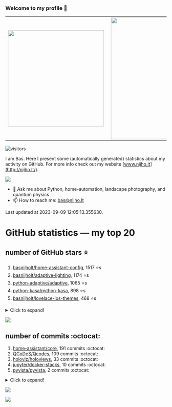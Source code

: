 ### Welcome to my profile 👋

<center>
  <table>
    <tr>
        <td><img width="300px" align="left" src="https://github-readme-stats.vercel.app/api/top-langs/?username=basnijholt&hide=TeX,Jupyter%20Notebook&layout=compact&theme=radical" /></td>
        <td><img align='right' src="https://github-readme-stats.vercel.app/api?username=basnijholt&show_icons=true&theme=radical" width="380"></td>
    </tr>
  </table>
</center>

![visitors](https://visitor-badge.glitch.me/badge?page_id=basnijholt.visitor-badge)

I am Bas. Here I present some (automatically generated) statistics about my activity on GitHub. For more info check out my website [www.nijho.lt](http://nijho.lt/).

![](https://www.nijho.lt/authors/admin/avatar_hu9e60e4b9bc120dfb6a666009f2878da6_182107_250x250_fill_q90_lanczos_center.jpg)

- 💬 Ask me about Python, home-automation, landscape photography, and quantum physics
- 📫 How to reach me: bas@nijho.lt

Last updated at 2023-09-09 12:05:13.355630.

# GitHub statistics — my top 20

## number of GitHub stars ⭐️

1. [basnijholt/home-assistant-config](https://github.com/basnijholt/home-assistant-config/), 1517 ⭐️s
2. [basnijholt/adaptive-lighting](https://github.com/basnijholt/adaptive-lighting/), 1174 ⭐️s
3. [python-adaptive/adaptive](https://github.com/python-adaptive/adaptive/), 1065 ⭐️s
4. [python-kasa/python-kasa](https://github.com/python-kasa/python-kasa/), 898 ⭐️s
5. [basnijholt/lovelace-ios-themes](https://github.com/basnijholt/lovelace-ios-themes/), 468 ⭐️s
<details><summary>Click to expand!</summary>

6. [basnijholt/lovelace-ios-dark-mode-theme](https://github.com/basnijholt/lovelace-ios-dark-mode-theme/), 422 ⭐️s
7. [basnijholt/miflora](https://github.com/basnijholt/miflora/), 359 ⭐️s
8. [basnijholt/rsync-time-machine.py](https://github.com/basnijholt/rsync-time-machine.py/), 339 ⭐️s
9. [topocm/topocm_content](https://github.com/topocm/topocm_content/), 248 ⭐️s
10. [basnijholt/home-assistant-streamdeck-yaml](https://github.com/basnijholt/home-assistant-streamdeck-yaml/), 137 ⭐️s
11. [basnijholt/home-assistant-macbook-touch-bar](https://github.com/basnijholt/home-assistant-macbook-touch-bar/), 92 ⭐️s
12. [basnijholt/markdown-code-runner](https://github.com/basnijholt/markdown-code-runner/), 75 ⭐️s
13. [kwant-project/kwant](https://github.com/kwant-project/kwant/), 75 ⭐️s
14. [basnijholt/home-assistant-streamdeck-yaml-addon](https://github.com/basnijholt/home-assistant-streamdeck-yaml-addon/), 47 ⭐️s
15. [basnijholt/aiokef](https://github.com/basnijholt/aiokef/), 32 ⭐️s
16. [basnijholt/thesis-cover](https://github.com/basnijholt/thesis-cover/), 26 ⭐️s
17. [basnijholt/adaptive-scheduler](https://github.com/basnijholt/adaptive-scheduler/), 21 ⭐️s
18. [basnijholt/instacron](https://github.com/basnijholt/instacron/), 20 ⭐️s
19. [basnijholt/addon-otmonitor](https://github.com/basnijholt/addon-otmonitor/), 15 ⭐️s
20. [kwant-project/kwant-tutorial-2016](https://github.com/kwant-project/kwant-tutorial-2016/), 14 ⭐️s

</details>

![](https://github.com/basnijholt/basnijholt/raw/main/stars_over_time.png)

## number of commits :octocat:

1. [home-assistant/core](https://github.com/home-assistant/core/), 191 commits :octocat:
2. [QCoDeS/Qcodes](https://github.com/QCoDeS/Qcodes/), 109 commits :octocat:
3. [holoviz/holoviews](https://github.com/holoviz/holoviews/), 33 commits :octocat:
4. [jupyter/docker-stacks](https://github.com/jupyter/docker-stacks/), 10 commits :octocat:
5. [pyvista/pyvista](https://github.com/pyvista/pyvista/), 2 commits :octocat:
<details><summary>Click to expand!</summary>

6. [holoviz/panel](https://github.com/holoviz/panel/), 1 commits :octocat:
7. [CSSEGISandData/COVID-19](https://github.com/CSSEGISandData/COVID-19/), 0 commits :octocat:
8. [conda-forge/pfapack-feedstock](https://github.com/conda-forge/pfapack-feedstock/), 0 commits :octocat:
9. [dotnet/docs](https://github.com/dotnet/docs/), 0 commits :octocat:
10. [conda-forge/suitesparse-feedstock](https://github.com/conda-forge/suitesparse-feedstock/), 0 commits :octocat:
11. [custom-cards/button-card](https://github.com/custom-cards/button-card/), 0 commits :octocat:
12. [pypa/setuptools](https://github.com/pypa/setuptools/), 0 commits :octocat:
13. [basnijholt/adaptive-scheduler](https://github.com/basnijholt/adaptive-scheduler/), 0 commits :octocat:
14. [conda-forge/paraview-feedstock](https://github.com/conda-forge/paraview-feedstock/), 0 commits :octocat:
15. [basnijholt/rsync-time-machine.py](https://github.com/basnijholt/rsync-time-machine.py/), 0 commits :octocat:
16. [conda-forge/nb_conda-feedstock](https://github.com/conda-forge/nb_conda-feedstock/), 0 commits :octocat:
17. [basnijholt/pfapack](https://github.com/basnijholt/pfapack/), 0 commits :octocat:
18. [uchicago-cs/deepdish](https://github.com/uchicago-cs/deepdish/), 0 commits :octocat:
19. [conda-forge/pyvisa-feedstock](https://github.com/conda-forge/pyvisa-feedstock/), 0 commits :octocat:
20. [dfm/emcee](https://github.com/dfm/emcee/), 0 commits :octocat:

</details>

![](https://github.com/basnijholt/basnijholt/raw/main/commits_per_hour.png)

![](https://github.com/basnijholt/basnijholt/raw/main/commits_per_weekday.png)

